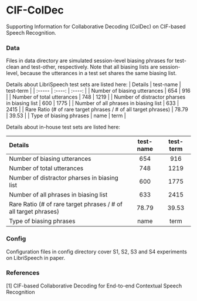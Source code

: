 # CIF-ColDec
Supporting Information for Collaborative Decoding (ColDec) on CIF-based Speech Recognition.

### Data
Files in data directory are simulated session-level biasing phrases for test-clean and test-other, respectively. Note that all biasing lists are session-level, because the utterances in a test set shares the same biasing list.

Details about LibriSpeech test sets are listed here:
| Details                                             | test-name | test-term |
| :-----                                              | :----: | :----: |
| Number of biasing utterances                        | 654 | 916 |
| Number of total utterances                          | 748 | 1219 |
| Number of distractor pharses in biasing list        | 600 | 1775 |
| Number of all phrases in biasing list               | 633 | 2415 |
| Rare Ratio (# of rare target phrases / # of all target phrases) | 78.79 | 39.53 |
| Type of biasing phrases                             | name | term |

Details about in-house test sets are listed here:

| Details                                             | test-name | test-term |
| :-----                                              | :----: | :----: |
| Number of biasing utterances                        | 654 | 916 |
| Number of total utterances                          | 748 | 1219 |
| Number of distractor pharses in biasing list        | 600 | 1775 |
| Number of all phrases in biasing list               | 633 | 2415 |
| Rare Ratio (# of rare target phrases / # of all target phrases) | 78.79 | 39.53 |
| Type of biasing phrases                             | name | term |

### Config
Configuration files in config directory cover S1, S2, S3 and S4 experiments on LibriSpeech in paper.

### References
\[1\] CIF-based Collaborative Decoding for End-to-end Contextual Speech Recognition
